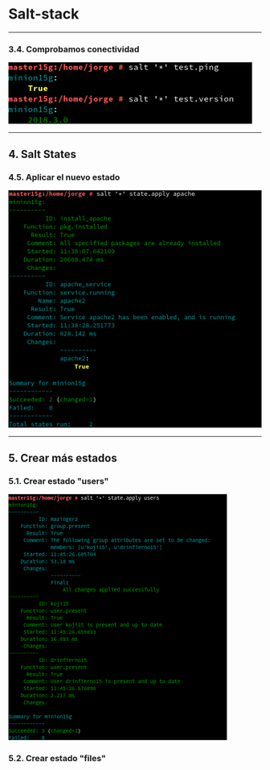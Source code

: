 
# Salt-stack

---

### 3.4. Comprobamos conectividad

![](./images/3-4.png)

---

## 4. Salt States

### 4.5. Aplicar el nuevo estado

![](./images/4-5.png)

---

## 5. Crear más estados

### 5.1. Crear estado "users"

![](./images/5-1.png)

### 5.2. Crear estado "files"
